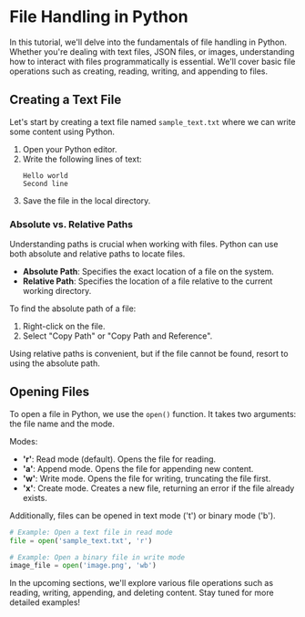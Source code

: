 # File Handling in Python

In this tutorial, we'll delve into the fundamentals of file handling in Python. Whether you're dealing with text files, JSON files, or images, understanding how to interact with files programmatically is essential. We'll cover basic file operations such as creating, reading, writing, and appending to files.

## Creating a Text File

Let's start by creating a text file named `sample_text.txt` where we can write some content using Python.

1. Open your Python editor.
2. Write the following lines of text:
   ```plaintext
   Hello world
   Second line
   ```
3. Save the file in the local directory.

### Absolute vs. Relative Paths

Understanding paths is crucial when working with files. Python can use both absolute and relative paths to locate files.

- **Absolute Path**: Specifies the exact location of a file on the system.
- **Relative Path**: Specifies the location of a file relative to the current working directory.

To find the absolute path of a file:

1. Right-click on the file.
2. Select "Copy Path" or "Copy Path and Reference".

Using relative paths is convenient, but if the file cannot be found, resort to using the absolute path.

## Opening Files

To open a file in Python, we use the `open()` function. It takes two arguments: the file name and the mode.

Modes:

- **'r'**: Read mode (default). Opens the file for reading.
- **'a'**: Append mode. Opens the file for appending new content.
- **'w'**: Write mode. Opens the file for writing, truncating the file first.
- **'x'**: Create mode. Creates a new file, returning an error if the file already exists.

Additionally, files can be opened in text mode ('t') or binary mode ('b').

```python
# Example: Open a text file in read mode
file = open('sample_text.txt', 'r')
```

```python
# Example: Open a binary file in write mode
image_file = open('image.png', 'wb')
```

In the upcoming sections, we'll explore various file operations such as reading, writing, appending, and deleting content. Stay tuned for more detailed examples!
